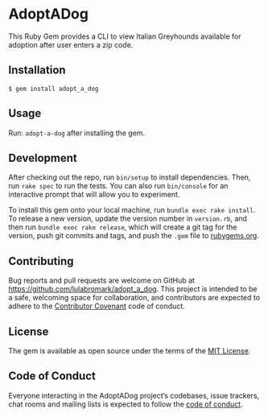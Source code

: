 # AdoptADog

This Ruby Gem provides a CLI to view Italian Greyhounds available for adoption after user enters a zip code.

## Installation

    $ gem install adopt_a_dog

## Usage

Run: `adopt-a-dog` after installing the gem.

## Development

After checking out the repo, run `bin/setup` to install dependencies. Then, run `rake spec` to run the tests. You can also run `bin/console` for an interactive prompt that will allow you to experiment.

To install this gem onto your local machine, run `bundle exec rake install`. To release a new version, update the version number in `version.rb`, and then run `bundle exec rake release`, which will create a git tag for the version, push git commits and tags, and push the `.gem` file to [rubygems.org](https://rubygems.org).

## Contributing

Bug reports and pull requests are welcome on GitHub at <https://github.com/lulabromark/adopt_a_dog>. This project is intended to be a safe, welcoming space for collaboration, and contributors are expected to adhere to the [Contributor Covenant](http://contributor-covenant.org) code of conduct.

## License

The gem is available as open source under the terms of the [MIT License](https://opensource.org/licenses/MIT).

## Code of Conduct

Everyone interacting in the AdoptADog project’s codebases, issue trackers, chat rooms and mailing lists is expected to follow the [code of conduct](https://github.com/lulabromark/adopt_a_dog/blob/master/CODE_OF_CONDUCT.md).
